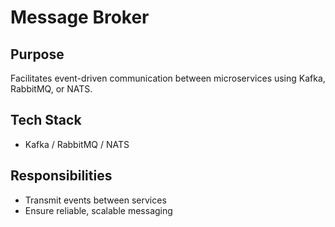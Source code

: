 # Message Broker

## Purpose
Facilitates event-driven communication between microservices using Kafka, RabbitMQ, or NATS.

## Tech Stack
- Kafka / RabbitMQ / NATS

## Responsibilities
- Transmit events between services
- Ensure reliable, scalable messaging
